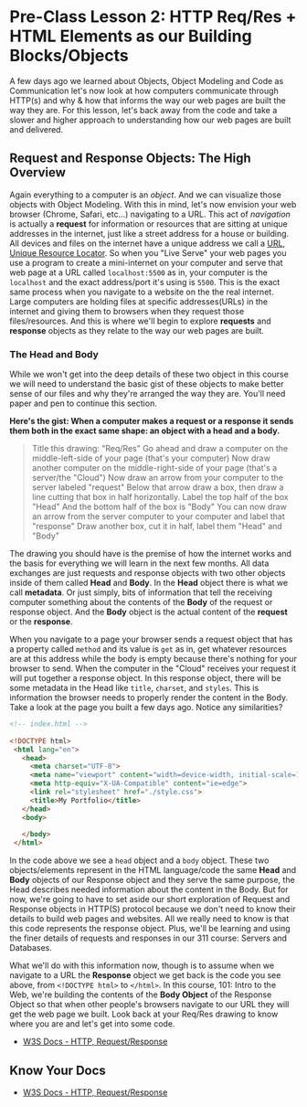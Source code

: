 # Pre-Class Lesson 2: HTTP Req/Res + HTML Elements as our Building Blocks/Objects

A few days ago we learned about Objects, Object Modeling and Code as Communication let's now look at how computers communicate through HTTP(s) and why & how that informs the way our web pages are built the way they are. For this lesson, let's back away from the code and take a slower and higher approach to understanding how our web pages are built and delivered.

## Request and Response Objects: The High Overview

Again everything to a computer is an *object*. And we can visualize those objects with Object Modeling. With this in mind, let's now envision your web browser (Chrome, Safari, etc...) navigating to a URL. This act of *navigation* is actually a **request** for information or resources that are sitting at unique addresses in the internet, just like a street address for a house or building. All devices and files on the internet have a unique address we call a [URL, Unique Resource Locator](https://en.wikipedia.org/wiki/URL). So when you "Live Serve" your web pages you use a program to create a mini-internet on your computer and serve that web page at a URL called `localhost:5500` as in, your computer is the `localhost` and the exact address/port it's using is `5500`. This is the exact same process when you navigate to a website on the the real internet. Large computers are holding files at specific addresses(URLs) in the internet and giving them to browsers when they request those files/resources. And this is where we'll begin to explore **requests** and **response** objects as they relate to the way our web pages are built.

<!-- ! END OF VIDEO 101.1.2.1 - The High Overview of Req/Res -->

<!-- ? Video Numbering and Title system: CourseNumber.ModuleNumber.LessonNumber.VideoNumber -->
<!-- * VIDEO 101.2.4.3 - "CSS Selectors" === 101 Course, Module 2, Lesson 4, Video 3 - "CSS Selectors" -->

### The Head and Body

While we won't get into the deep details of these two object in this course we will need to understand the basic gist of these objects to make better sense of our files and why they're arranged the way they are. You'll need paper and pen to continue this section.

**Here's the gist: When a computer makes a request or a response it sends them both in the exact same shape: an object with a head and a body.**

> Title this drawing: "Req/Res"
> Go ahead and draw a computer on the middle-left-side of your page (that's your computer)
> Now draw another computer on the middle-right-side of your page (that's a server/the "Cloud")
> Now draw an arrow from your computer to the server labeled "request"
 > Below that arrow draw a box, then draw a line cutting that box in half horizontally.
 > Label the top half of the box "Head"
 > And the bottom half of the box is "Body"
> You can now draw an arrow from the server computer to your computer and label that "response"
 > Draw another box, cut it in half, label them "Head" and "Body"

The drawing you should have is the premise of how the internet works and the basis for everything we will learn in the next few months. All data exchanges are just requests and response objects with two other objects inside of them called **Head** and **Body**. In the **Head** object there is what we call **metadata**. Or just simply, bits of information that tell the receiving computer something about the contents of the **Body** of the request or response object. And the **Body** object is the actual content of the **request** or the **response**.

When you navigate to a page your browser sends a request object that has a property called `method` and its value is `get` as in, get whatever resources are at this address while the body is empty because there's nothing for your browser to send. When the computer in the "Cloud" receives your request it will put together a response object. In this response object, there will be some metadata in the Head like `title`, `charset`, and `styles`. This is information the browser needs to properly render the content in the Body. Take a look at the page you built a few days ago. Notice any similarities?

```html
<!-- index.html -->
 
<!DOCTYPE html>
 <html lang="en">
   <head>
     <meta charset="UTF-8">
     <meta name="viewport" content="width=device-width, initial-scale=1.0">
     <meta http-equiv="X-UA-Compatible" content="ie=edge">
     <link rel="stylesheet" href="./style.css">
     <title>My Portfolio</title>
   </head>
   <body>
    
   </body>
 </html>
```

In the code above we see a `head` object and a `body` object. These two objects/elements represent in the HTML language/code the same **Head** and **Body** objects of our Response object and they serve the same purpose, the Head describes needed information about the content in the Body. But for now, we're going to have to set aside our short exploration of Request and Response objects in HTTP(S) protocol because we don't need to know their details to build web pages and websites. All we really need to know is that this code represents the response object. Plus, we'll be learning and using the finer details of requests and responses in our 311 course: Servers and Databases.

What we'll do with this information now, though is to assume when we navigate to a URL the **Response** object we get back is the code you see above, from `<!DOCTYPE html>` to `</html>`. In this course, 101: Intro to the Web, we're building the contents of the **Body Object** of the Response Object so that when other people's browsers navigate to our URL they will get the web page we built. Look back at your Req/Res drawing to know where you are and let's get into some code.

* [W3S Docs - HTTP, Request/Response](https://www.w3schools.com/whatis/whatis_http.asp)

<!-- ! END OF VIDEO 101.1.2.2 - The Head and Body -->

## Know Your Docs

* [W3S Docs - HTTP, Request/Response](https://www.w3schools.com/whatis/whatis_http.asp)
